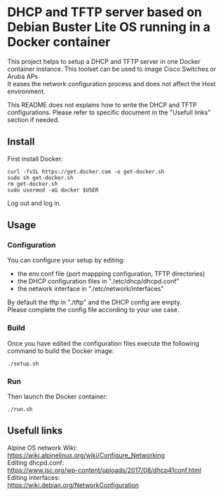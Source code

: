# DHCP and TFTP server based on Debian Buster Lite OS running in a Docker container

This project helps to setup a DHCP and TFTP server in one Docker container instance.
This toolset can be used to image Cisco Switches or Aruba APs<br/>
It eases the network configuration process and does not affect the Host environment.

This README does not explains how to write the DHCP and TFTP configurations. Please refer to specific document in the "Usefull links" section if needed.

## Install
First install Docker:
```
curl -fsSL https://get.docker.com -o get-docker.sh
sudo sh get-docker.sh
rm get-docker.sh
sudo usermod -aG docker $USER
```
Log out and log in.

## Usage
### Configuration
You can configure your setup by editing:
- the env.conf file (port mappping configuration, TFTP directories)
- the DHCP configuration files in "./etc/dhcp/dhcpd.conf"
- the network interface in "./etc/network/interfaces"

By default the tftp in "./tftp" and the DHCP config are empty. <br/>
Please complete the config file according to your use case.

### Build
Once you have edited the configuration files execute the following command to build the Docker image:
```
./setup.sh
```

### Run
Then launch the Docker container:
```
./run.sh
```

## Usefull links
Alpine OS network Wiki: <br/>
https://wiki.alpinelinux.org/wiki/Configure_Networking <br/>
Editing dhcpd.conf: <br/>
https://www.isc.org/wp-content/uploads/2017/08/dhcp41conf.html <br/>
Editing interfaces: <br/>
https://wiki.debian.org/NetworkConfiguration <br/>
